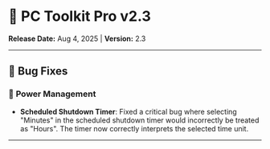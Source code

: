 # 🚀 PC Toolkit Pro v2.3

**Release Date:** Aug 4, 2025 | **Version:** 2.3

---

## 🐛 Bug Fixes

### 🔧 **Power Management**

- **Scheduled Shutdown Timer**: Fixed a critical bug where selecting "Minutes" in the scheduled shutdown timer would incorrectly be treated as "Hours". The timer now correctly interprets the selected time unit.

---
